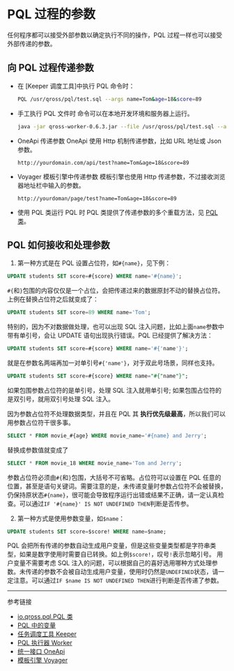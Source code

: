 # PQL 过程的参数

任何程序都可以接受外部参数以确定执行不同的操作，PQL 过程一样也可以接受外部传递的参数。

## 向 PQL 过程传递参数

* 在 [Keeper 调度工具]中执行 PQL 命令时：
  ```sh
  PQL /usr/qross/pql/test.sql --args name=Tom&age=18&score=89
  ```

* 手工执行 PQL 文件时
  命令可以在本地开发环境和服务器上运行。
  ```sh
  java -jar qross-worker-0.6.3.jar --file /usr/qross/pql/test.sql --args name=Tom&age=18&score=89
  ```
* OneApi 传递参数
  OneApi 使用 Http 机制传递参数，比如 URL 地址或 Json 参数。
  ```
  http://yourdomain.com/api/test?name=Tom&age=18&score=89
  ```

* Voyager 模板引擎中传递参数
  模板引擎也使用 Http 传递参数，不过接收浏览器地址栏中输入的参数。
  ```
  http://yourdoman/page/test?name=Tom&age=18&score=89
  ```

* 使用 PQL 类运行 PQL 时
  PQL 类提供了传递参数的多个重载方法，见 [PQL 类](/pql/class.md)。

## PQL 如何接收和处理参数

1. 第一种方式是在 PQL 设置占位符，如`#{name}`，见下例：
  ```sql
  UPDATE students SET score=#{score} WHERE name='#{name}';
  ```
  `#{`和`}`包围的内容仅仅是一个占位，会把传递过来的数据原封不动的替换占位符。上例在替换占位符之后就变成了：
  ```sql
  UPDATE students SET score=89 WHERE name='Tom';
  ```
  特别的，因为不对数据做处理，也可以出现 SQL 注入问题，比如上面`name`参数中带有单引号，会让 UPDATE 语句出现执行错误。PQL 已经提供了解决方法：
  ```sql
  UPDATE students SET score=#{score} WHERE name='#{'name'}';
  ```
  就是在参数名两端再加一对单引号`#{'name'}`，对于双此号场景，同样也支持。
  ```sql
  UPDATE students SET score=#{score} WHERE name="#{"name"}";
  ```
  如果包围参数占位符的是单引号，处理 SQL 注入就用单引号; 如果包围占位符的是双引号，就用双引号处理 SQL 注入。

  因为参数占位符不处理数据类型，并且在 PQL 其 **执行优先级最高**，所以我们可以用参数占位符干很多事。
  ```sql
  SELECT * FROM movie_#{age} WHERE movie_name='#{name} and Jerry'; 
  ```
  替换成参数值就变成了
  ```sql
  SELECT * FROM movie_18 WHERE movie_name='Tom and Jerry';
  ```
  参数占位符必须由`#{`和`}`包围，大括号不可省略。占位符可以设置在 PQL 任意的位置，甚至是语句关键词。需要注意的是，未传递变量时参数占位符不会被替换，仍保持原状态`#{name}`，很可能会导致程序运行出错或结果不正确，请一定认真检查。可以通过`IF '#{name}' IS NOT UNDEFINED THEN`判断是否传参。

2. 第一种方式是使用参数变量，如`$name`：
  ```sql
  UPDATE students SET score=$score! WHERE name=$name;
  ```
  PQL 会把所有传递的参数自动生成用户变量，但是这些变量类型都是字符串类型，如果是数字使用时需要自已转换。如上例`$score!`，叹号`!`表示忽略引号。 用户变量不需要考虑 SQL 注入的问题，可以根据自己的喜好选用哪种方式处理参数。未传递的参数不会被自动生成用户变量，使用时仍然是`UNDEFINED`状态，请一定注意。可以通过`IF $name IS NOT UNDEFINED THEN`进行判断是否传递了参数。

---
参考链接

* [io.qross.pql.PQL 类](/pql/class.md)
* [PQL 中的变量](/pql/variable.md)
* [任务调度工具 Keeper](/keeper/overview.md)
* [PQL 执行器 Worker](/worker/overview.md)
* [统一接口 OneApi](/oneapi/overview.md)
* [模板引擎 Voyager](/voyager/overview.md)
